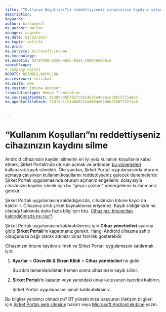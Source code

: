 ```yaml
---
title: "“Kullanım Koşulları”nı reddettiyseniz cihazınızın kaydını silme | Microsoft Docs"
description: 
keywords: 
author: barlanmsft
ms.author: barlan
manager: angrobe
ms.date: 01/23/2017
ms.topic: article
ms.prod: 
ms.service: microsoft-intune
ms.technology: 
ms.assetid: 4278f000-0258-4de5-93a1-195b48e5061e
searchScope:
- Company Portal
ROBOTS: NOINDEX,NOFOLLOW
ms.reviewer: chrisbal
ms.suite: ems
ms.custom: intune-enduser
translationtype: Human Translation
ms.sourcegitcommit: 9530eb45bf027c66c4a36e4cea1ec05c5f15a6e5
ms.openlocfilehash: 73dfec1fe1a0a027aa560de62b6bd7ed7732faa0


---
```



# <a name="unenroll-your-device-if-you-declined-terms-of-use"></a>“Kullanım Koşulları”nı reddettiyseniz cihazınızın kaydını silme

Android cihazınızın kaydını silmenin en iyi yolu kullanım koşullarını kabul etmek, Şirket Portalı’nda oturum açmak ve ardından [bu yönergeleri](unenroll-your-device-from-intune-android.md) kullanarak kaydı silmektir. Öte yandan, Şirket Portalı uygulamasında oturum açmaya çalışırken kullanım koşullarını reddettiyseniz gelecek denemelerde Şirket Portalı uygulamasında oturum açmanız engellenir, dolayısıyla cihazınızın kaydını silmek için bu "geçici çözüm" yönergelerini kullanmanız gerekir.

Şirket Portalı uygulamasını kaldırdığınızda, cihazınızın Intune kaydı da kaldırılır. Cihazınız artık şirket kaynaklarına erişemez. Kaydı sildiğinizde ne olacağı hakkında daha fazla bilgi için bkz. [Cihazınızı Intune’dan kaldırdığınızda ne olur?](what-happens-if-you-unenroll-your-device-from-intune-android.md).

Şirket Portalı uygulamasını kaldırabilmeniz için **Cihaz yöneticileri** ayarına gidip **Şirket Portalı**’nı kapatmanız gerekir. Hangi Android cihazına sahip olduğunuza bağlı olarak adımlar biraz farklılık gösterebilir.

Cihazınızın Intune kaydını silmek ve Şirket Portalı uygulamasını kaldırmak için:

1.  **Ayarlar** &gt; **Güvenlik &amp; Ekran Kilidi** &gt; **Cihaz yöneticileri**’ne gidin.

    Bu adım tamamlandıktan hemen sonra cihazınızın kaydı silinir.

2.  **Şirket Portalı**’nı kapatın veya yanındaki onay kutusunun işaretini kaldırın.

    Şirket Portalı uygulamasını şimdi kaldırabilirsiniz.

Bu bilgiler yardımcı olmadı mı? BT yöneticinize başvurun (iletişim bilgileri için [Şirket Portalı web sitesine](http://portal.manage.microsoft.com) bakın) veya [Microsoft Android ekibine](mailto:wintunedroidfbk@microsoft.com) yazın.



<!--HONumber=Feb17_HO2-->



